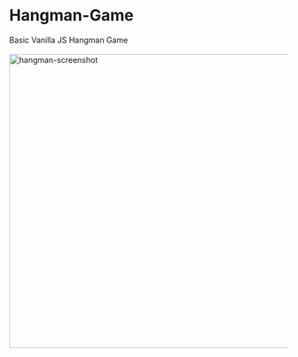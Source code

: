 # Hangman-Game
Basic Vanilla JS Hangman Game
<br>
<br>
<img width="531" alt="hangman-screenshot" src="https://github.com/BatuAlk/Hangman-Game/assets/108514496/39b07927-2d81-4bd6-98f5-61ad135ae311">
